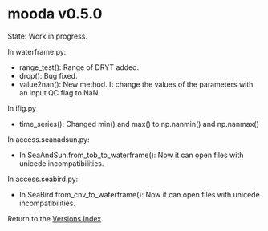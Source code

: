 # mooda v0.5.0

State: Work in progress.

In waterframe.py:

* range_test(): Range of DRYT added.
* drop(): Bug fixed.
* value2nan(): New method. It change the values of the parameters with an input QC flag to NaN.

In ifig.py

* time_series(): Changed min() and max() to np.nanmin() and np.nanmax()

In access.seanadsun.py:

* In SeaAndSun.from_tob_to_waterframe(): Now it can open files with unicede incompatibilities.

In access.seabird.py:

* In SeaBird.from_cnv_to_waterframe(): Now it can open files with unicede incompatibilities.

Return to the [Versions Index](index_versions.md).
